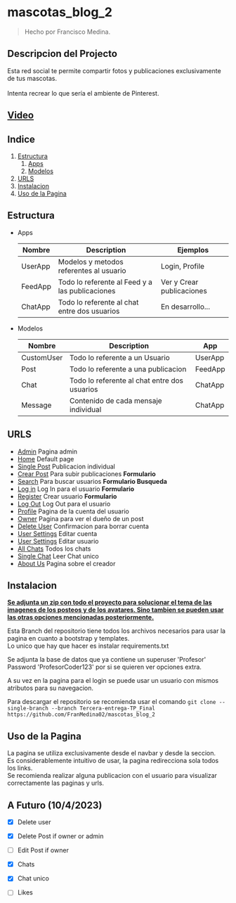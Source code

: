 # mascotas_blog_2
 > Hecho por Francisco Medina.
  
## Descripcion del Projecto
Esta red social te permite compartir fotos y publicaciones exclusivamente de tus mascotas.<br><br> Intenta recrear lo que sería el ambiente de Pinterest.

## [Video](https://drive.google.com/file/d/13fZkdxaXEJnBBCzJvcLecNWOXg1gob8j/view?usp=sharing)



## Indice
1. [Estructura](#estructura)
	1. [Apps](#apps)
	2. [Modelos](#modelos)
2. [URLS](#urls)
3. [Instalacion](#instalacion)
4. [Uso de la Pagina](#uso-de-la-pagina)


## Estructura 

- Apps <a name="apps"></a>

	| Nombre | Description | Ejemplos |
	| ----------- | ----------- | ----------- |
	| UserApp | Modelos y metodos referentes al usuario | Login, Profile |
	| FeedApp | Todo lo referente al Feed y a las publicaciones | Ver y Crear publicaciones |
	| ChatApp | Todo lo referente al chat entre dos usuarios | En desarrollo... |

- Modelos <a name="modelos"></a>

	| Nombre | Description | App |
	| ----------- | ----------- | ----------- |
	| CustomUser | Todo lo referente a un Usuario | UserApp |
	| Post | Todo lo referente a una publicacion | FeedApp |
	| Chat | Todo lo referente al chat entre dos usuarios | ChatApp |
	| Message | Contenido de cada mensaje individual | ChatApp | 

## URLS 

- [Admin](http://127.0.0.1:8000/admin) Pagina admin 
- [Home](http://127.0.0.1:8000/) Default page
- [Single Post](http://127.0.0.1:8000/posts/<id_post>) Publicacion individual
- [Crear Post](http://127.0.0.1:8000/crearPost) Para subir publicaciones **Formulario**
- [Search](http://127.0.0.1:8000/search) Para buscar usuarios **Formulario Busqueda**
- [Log in](http://127.0.0.1:8000/login) Log In para el usuario **Formulario**
- [Register](http://127.0.0.1:8000/register/) Crear usuario **Formulario**
- [Log Out](http://127.0.0.1:8000/logout) Log Out para el usuario
- [Profile](http://127.0.0.1:8000/profile/) Pagina de la cuenta del usuario
- [Owner](http://127.0.0.1:8000/profile/<user>) Pagina para ver el dueño de un post
- [Delete User](http://127.0.0.1:8000/delete) Confirmacion para borrar cuenta
- [User Settings](http://127.0.0.1:8000/settings) Editar cuenta
- [User Settings](http://127.0.0.1:8000/settings) Editar usuario
- [All Chats](http://127.0.0.1:8000/Chats) Todos los chats
- [Single Chat](http://127.0.0.1:8000/Chats/<conversation>) Leer Chat unico
- [About Us](http://127.0.0.1:8000/AboutUs/) Pagina sobre el creador

## Instalacion

<b>[Se adjunta un zip con todo el proyecto para solucionar el tema de las imagenes de los posteos y de los avatares. Sino tambien se pueden usar las otras opciones mencionadas posteriormente.](https://drive.google.com/file/d/1fsoOe1a0AldC-zvUCWQEGHKDvxPw91UW/view?usp=sharing)</b>

Esta Branch del repositorio tiene todos los archivos necesarios para usar la pagina en cuanto a bootstrap y templates.<br>
Lo unico que hay que hacer es instalar requirements.txt

Se adjunta la base de datos que ya contiene un superuser 'Profesor'<br>
Password 'ProfesorCoder123' por si se quieren ver opciones extra.

A su vez en la pagina para el login se puede usar un usuario con mismos atributos para su navegacion.

Para descargar el repositorio se recomienda usar el comando ```git clone --single-branch --branch Tercera-entrega-TP_Final https://github.com/FranMedina02/mascotas_blog_2```

## Uso de la Pagina

La pagina se utiliza exclusivamente desde el navbar y desde la seccion. <br>
Es considerablemente intuitivo de usar, la pagina redirecciona sola todos los links. <br>
Se recomienda realizar alguna publicacion con el usuario para visualizar correctamente las paginas y urls. 

## A Futuro (10/4/2023)

- [x] Delete user
- [x] Delete Post if owner or admin
- [ ] Edit Post if owner
- [x] Chats
- [x] Chat unico
- [ ] Likes
























